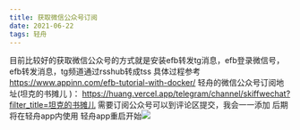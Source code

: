 ```yaml
---
title: 获取微信公众号订阅
date: 2021-06-22
tags: 轻舟
---
```

目前比较好的获取微信公众号的方式就是安装efb转发tg消息，efb登录微信号，efb转发消息，tg频道通过rsshub转成tss
具体过程参考
https://www.appinn.com/efb-tutorial-with-docker/
轻舟的微信公众号订阅地址(坦克的书摊儿
)：
https://huang.vercel.app/telegram/channel/skiffwechat?filter_title=坦克的书摊儿
需要订阅公众号可以到评论区提交，我会一一添加
后期将在轻舟app内使用
轻舟app重启开始![](https://cdn.jsdelivr.net/gh/2x-ercha/twikoo-magic@master/image/huaji/huaji2.png)